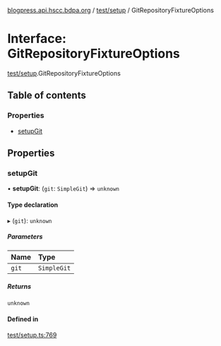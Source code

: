 [blogpress.api.hscc.bdpa.org](../README.md) / [test/setup](../modules/test_setup.md) / GitRepositoryFixtureOptions

# Interface: GitRepositoryFixtureOptions

[test/setup](../modules/test_setup.md).GitRepositoryFixtureOptions

## Table of contents

### Properties

- [setupGit](test_setup.GitRepositoryFixtureOptions.md#setupgit)

## Properties

### setupGit

• **setupGit**: (`git`: `SimpleGit`) => `unknown`

#### Type declaration

▸ (`git`): `unknown`

##### Parameters

| Name | Type |
| :------ | :------ |
| `git` | `SimpleGit` |

##### Returns

`unknown`

#### Defined in

[test/setup.ts:769](https://github.com/nhscc/blogpress.api.hscc.bdpa.org/blob/764312e/test/setup.ts#L769)
